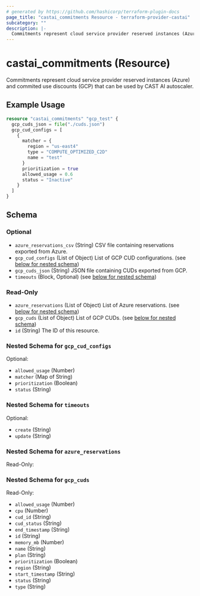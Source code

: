 ```yaml
---
# generated by https://github.com/hashicorp/terraform-plugin-docs
page_title: "castai_commitments Resource - terraform-provider-castai"
subcategory: ""
description: |-
  Commitments represent cloud service provider reserved instances (Azure) and commited use discounts (GCP) that can be used by CAST AI autoscaler.
---
```


# castai_commitments (Resource)

Commitments represent cloud service provider reserved instances (Azure) and commited use discounts (GCP) that can be used by CAST AI autoscaler.

## Example Usage

```terraform
resource "castai_commitments" "gcp_test" {
  gcp_cuds_json = file("./cuds.json")
  gcp_cud_configs = [
    {
      matcher = {
        region = "us-east4"
        type = "COMPUTE_OPTIMIZED_C2D"
        name = "test"
      }
      prioritization = true
      allowed_usage = 0.6
      status = "Inactive"
    }
  ]
}
```

<!-- schema generated by tfplugindocs -->
## Schema

### Optional

- `azure_reservations_csv` (String) CSV file containing reservations exported from Azure.
- `gcp_cud_configs` (List of Object) List of GCP CUD configurations. (see [below for nested schema](#nestedatt--gcp_cud_configs))
- `gcp_cuds_json` (String) JSON file containing CUDs exported from GCP.
- `timeouts` (Block, Optional) (see [below for nested schema](#nestedblock--timeouts))

### Read-Only

- `azure_reservations` (List of Object) List of Azure reservations. (see [below for nested schema](#nestedatt--azure_reservations))
- `gcp_cuds` (List of Object) List of GCP CUDs. (see [below for nested schema](#nestedatt--gcp_cuds))
- `id` (String) The ID of this resource.

<a id="nestedatt--gcp_cud_configs"></a>
### Nested Schema for `gcp_cud_configs`

Optional:

- `allowed_usage` (Number)
- `matcher` (Map of String)
- `prioritization` (Boolean)
- `status` (String)


<a id="nestedblock--timeouts"></a>
### Nested Schema for `timeouts`

Optional:

- `create` (String)
- `update` (String)


<a id="nestedatt--azure_reservations"></a>
### Nested Schema for `azure_reservations`

Read-Only:



<a id="nestedatt--gcp_cuds"></a>
### Nested Schema for `gcp_cuds`

Read-Only:

- `allowed_usage` (Number)
- `cpu` (Number)
- `cud_id` (String)
- `cud_status` (String)
- `end_timestamp` (String)
- `id` (String)
- `memory_mb` (Number)
- `name` (String)
- `plan` (String)
- `prioritization` (Boolean)
- `region` (String)
- `start_timestamp` (String)
- `status` (String)
- `type` (String)


